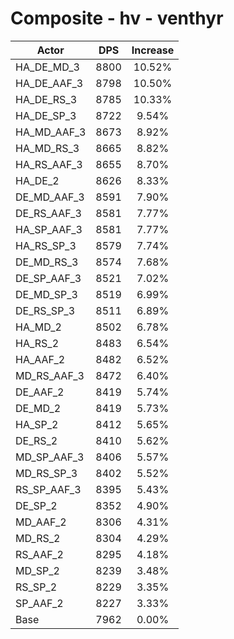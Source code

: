# Composite - hv - venthyr
| Actor | DPS | Increase |
|---|:---:|:---:|
|HA_DE_MD_3|8800|10.52%|
|HA_DE_AAF_3|8798|10.50%|
|HA_DE_RS_3|8785|10.33%|
|HA_DE_SP_3|8722|9.54%|
|HA_MD_AAF_3|8673|8.92%|
|HA_MD_RS_3|8665|8.82%|
|HA_RS_AAF_3|8655|8.70%|
|HA_DE_2|8626|8.33%|
|DE_MD_AAF_3|8591|7.90%|
|DE_RS_AAF_3|8581|7.77%|
|HA_SP_AAF_3|8581|7.77%|
|HA_RS_SP_3|8579|7.74%|
|DE_MD_RS_3|8574|7.68%|
|DE_SP_AAF_3|8521|7.02%|
|DE_MD_SP_3|8519|6.99%|
|DE_RS_SP_3|8511|6.89%|
|HA_MD_2|8502|6.78%|
|HA_RS_2|8483|6.54%|
|HA_AAF_2|8482|6.52%|
|MD_RS_AAF_3|8472|6.40%|
|DE_AAF_2|8419|5.74%|
|DE_MD_2|8419|5.73%|
|HA_SP_2|8412|5.65%|
|DE_RS_2|8410|5.62%|
|MD_SP_AAF_3|8406|5.57%|
|MD_RS_SP_3|8402|5.52%|
|RS_SP_AAF_3|8395|5.43%|
|DE_SP_2|8352|4.90%|
|MD_AAF_2|8306|4.31%|
|MD_RS_2|8304|4.29%|
|RS_AAF_2|8295|4.18%|
|MD_SP_2|8239|3.48%|
|RS_SP_2|8229|3.35%|
|SP_AAF_2|8227|3.33%|
|Base|7962|0.00%|

